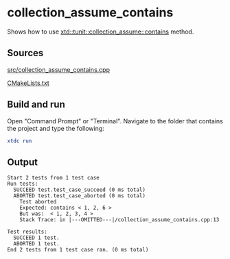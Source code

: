# collection_assume_contains

Shows how to use [xtd::tunit::collection_assume::contains](https://gammasoft71.github.io/xtd/reference_guides/latest/classxtd_1_1tunit_1_1collection__assume.html#a56947f8d21589b3c4b4df83fee0a7b33) method.

## Sources

[src/collection_assume_contains.cpp](src/collection_assume_contains.cpp)

[CMakeLists.txt](CMakeLists.txt)

## Build and run

Open "Command Prompt" or "Terminal". Navigate to the folder that contains the project and type the following:

```cmake
xtdc run
```

## Output

```
Start 2 tests from 1 test case
Run tests:
  SUCCEED test.test_case_succeed (0 ms total)
  ABORTED test.test_case_aborted (0 ms total)
    Test aborted
    Expected: contains < 1, 2, 6 >
    But was:  < 1, 2, 3, 4 >
    Stack Trace: in |---OMITTED---|/collection_assume_contains.cpp:13

Test results:
  SUCCEED 1 test.
  ABORTED 1 test.
End 2 tests from 1 test case ran. (0 ms total)
```
